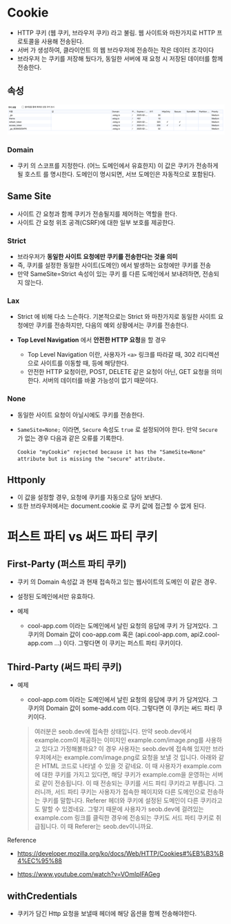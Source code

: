 # Cookie

- HTTP 쿠키 (웹 쿠키, 브라우저 쿠키) 라고 불림. 웹 사이트와 마찬가지로 HTTP 프로토콜을 사용해 전송된다.
- 서버 가 생성하여, 클라이언트 의 웹 브라우저에 전송하는 작은 데이터 조각이다
- 브라우저 는 쿠키를 저장해 뒀다가, 동일한 서버에 재 요청 시 저장된 데이터를 함께 전송한다.

## 속성

![](../assets/images/cookie-properties.png)

### Domain

- 쿠키 의 스코프를 지정한다. (어느 도메인에서 유효한지) 이 값은 쿠키가 전송하게 될 호스트 를 명시한다. 도메인이 명시되면, 서브 도메인은 자동적으로 포함된다.

## Same Site
- 사이트 간 요청과 함께 쿠키가 전송될지를 제어하는 역할을 한다. 
- 사이트 간 요청 위조 공격(CSRF)에 대한 일부 보호를 제공한다.

### Strict
- 브라우저가 **동일한 사이트 요청에만 쿠키를 전송한다는 것을 의미** 
- 즉, 쿠키를 설정한 동일한 사이트(도메인) 에서 발생하는 요청에만 쿠키를 전송
- 만약 SameSite=Strict 속성이 있는 쿠키 를 다른 도메인에서 보내려하면, 전송되지 않는다.

### Lax
- Strict 에 비해 다소 느슨하다. 기본적으로는 Strict 와 마찬가지로 동일한 사이트 요청에만 쿠키를 전송하지만, 다음의 예외 상황에서는 쿠키를 전송한다.

- **Top Level Navigation** 에서 **안전한 HTTP 요청**을 할 경우
  - Top Level Navigation 이란, 사용자가 `<a>` 링크를 따라갈 때, 302 리디렉션으로 사이트를 이동할 때, 등에 해당한다. 
  - 안전한 HTTP 요청이란, POST, DELETE 같은 요청이 아닌, GET 요청을 의미한다. 서버의 데이터를 바꿀 가능성이 없기 때문이다.

### None
- 동일한 사이트 요청이 아닐시에도 쿠키를 전송한다.
- `SameSite=None;` 이라면, `Secure` 속성도 `true` 로 설정되어야 한다. 만약 `Secure` 가 없는 경우 다음과 같은 오류를 기록한다.

  ```
  Cookie "myCookie" rejected because it has the "SameSite=None" attribute but is missing the "secure" attribute.
  ```
## Httponly
- 이 값을 설정할 경우, 요청에 쿠키를 자동으로 담아 보낸다.
- 또한 브라우저에서는 document.cookie 로 쿠키 값에 접근할 수 없게 된다.

# 퍼스트 파티 vs 써드 파티 쿠키

## First-Party (퍼스트 파티 쿠키)

- 쿠키 의 Domain 속성값 과 현재 접속하고 있는 웹사이트의 도메인 이 같은 경우.
- 설정된 도메인에서만 유효하다.
- 예제

  - cool-app.com 이라는 도메인에서 날린 요청의 응답에 쿠키 가 담겨있다. 그 쿠키의 Domain 값이 coo-app.com 혹은 (api.cool-app.com, api2.cool-app.com ...) 이다. 그렇다면 이 쿠키는 퍼스트 파티 쿠키이다.

## Third-Party (써드 파티 쿠키)

- 예제
  - cool-app.com 이라는 도메인에서 날린 요청의 응답에 쿠키 가 담겨있다. 그 쿠키의 Domain 값이 some-add.com 이다. 그렇다면 이 쿠키는 써드 파티 쿠키이다.

  > 여러분은 seob.dev에 접속한 상태입니다. 만약 seob.dev에서 example.com이 제공하는 이미지인 example.com/image.png를 사용하고 있다고 가정해볼까요? 이 경우 사용자는 seob.dev에 접속해 있지만 브라우저에서는 example.com/image.png로 요청을 보낼 것 입니다. 아래와 같은 HTML 코드로 나타낼 수 있을 것 같네요. 이 때 사용자가 example.com에 대한 쿠키를 가지고 있다면, 해당 쿠키가 example.com을 운영하는 서버로 같이 전송됩니다. 이 때 전송되는 쿠키를 서드 파티 쿠키라고 부릅니다. 그러니까, 서드 파티 쿠키는 사용자가 접속한 페이지와 다른 도메인으로 전송하는 쿠키를 말합니다. Referer 헤더와 쿠키에 설정된 도메인이 다른 쿠키라고도 말할 수 있겠네요. 그렇기 때문에 사용자가 seob.dev에 걸려있는 example.com 링크를 클릭한 경우에 전송되는 쿠키도 서드 파티 쿠키로 취급됩니다. 이 때 Referer는 seob.dev이니까요.

Reference

- https://developer.mozilla.org/ko/docs/Web/HTTP/Cookies#%EB%B3%B4%EC%95%88

- https://www.youtube.com/watch?v=VOmIplFAGeg

## withCredentials

- 쿠키가 담긴 Http 요청을 보낼때 헤더에 해당 옵션을 함께 전송해야한다.
